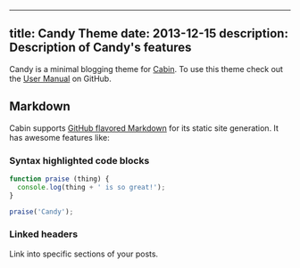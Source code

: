 ----
title: Candy Theme
date:  2013-12-15
description: Description of Candy's features
----

Candy is a minimal blogging theme for [Cabin](http://cabinjs.com). To use this theme check out the [User Manual](https://github.com/colinwren/Candy) on GitHub.

## Markdown
Cabin supports [GitHub flavored Markdown](https://help.github.com/articles/github-flavored-markdown) for its static site generation. It has awesome features like:

### Syntax highlighted code blocks
```javascript
function praise (thing) {
  console.log(thing + ' is so great!');
}

praise('Candy');
```
### Linked headers
Link into specific sections of your posts.
